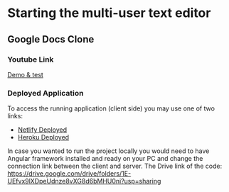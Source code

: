 # Starting the multi-user text editor

## Google Docs Clone

### Youtube Link

[Demo & test](https://drive.google.com/drive/folders/1GSHoCd0KOyZxfy6F86cHqX9L8dLHlpBI?usp=sharing)

### Deployed Application

To access the running application (client side) you may use one of two links:

- [Netlify Deployed](https://62b75745ca488e2b05b295ca--precious-mooncake-04214e.netlify.app/#/document/ecca3587-5602-4658-b9ed-6d7d534d2120)
- [Heroku Deployed](https://text-editor-client.herokuapp.com/#/document/)

In case you wanted to run the project locally you would need to have Angular framework installed and ready on your PC and change the connection link between the client and server.
The Drive link of the code: https://drive.google.com/drive/folders/1E-UEfvx9lXDpeUdnze8vXG8d6bMHU0ni?usp=sharing
